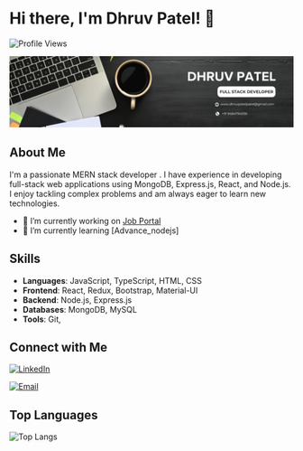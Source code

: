 # Hi there, I'm Dhruv Patel! 👋

![Profile Views](https://komarev.com/ghpvc/?username=DhruvPatel2509)

![Profile Image](images/profile.png)

## About Me

I'm a passionate MERN stack developer . I have experience in developing full-stack web applications using MongoDB, Express.js, React, and Node.js. I enjoy tackling complex problems and am always eager to learn new technologies.

- 🔭 I’m currently working on [Job Portal](https://github.com/DhruvPatel2509/Job_portal)
- 🌱 I’m currently learning [Advance_nodejs]


## Skills

- **Languages**: JavaScript, TypeScript, HTML, CSS
- **Frontend**: React, Redux, Bootstrap, Material-UI
- **Backend**: Node.js, Express.js
- **Databases**: MongoDB, MySQL
- **Tools**: Git,
## Connect with Me

[![LinkedIn](https://img.shields.io/badge/LinkedIn-blue?style=flat&logo=linkedin&labelColor=blue)](www.linkedin.com/in/dhruv-patel-1b0450209)

[![Email](https://img.shields.io/badge/Email-blue?style=flat&logo=gmail&labelColor=blue)](mailto:www.dhruvpatelpatel@gmail.com)


## Top Languages

![Top Langs](https://github-readme-stats.vercel.app/api/top-langs/?username=DhruvPatel2509&layout=compact&theme=radical)
